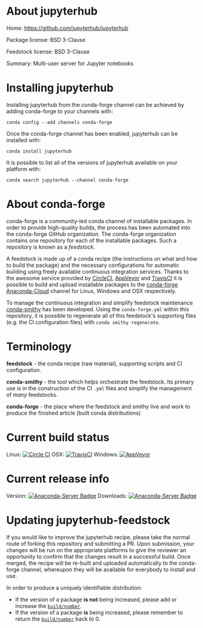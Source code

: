 About jupyterhub
================

Home: https://github.com/jupyterhub/jupyterhub

Package license: BSD 3-Clause

Feedstock license: BSD 3-Clause

Summary: Multi-user server for Jupyter notebooks



Installing jupyterhub
=====================

Installing jupyterhub from the conda-forge channel can be achieved by adding conda-forge to your channels with:

```
conda config --add channels conda-forge
```

Once the conda-forge channel has been enabled, jupyterhub can be installed with:

```
conda install jupyterhub
```

It is possible to list all of the versions of jupyterhub available on your platform with:

```
conda search jupyterhub --channel conda-forge
```


About conda-forge
=================

conda-forge is a community-led conda channel of installable packages.
In order to provide high-quality builds, the process has been automated into the
conda-forge GitHub organization. The conda-forge organization contains one repository 
for each of the installable packages. Such a repository is known as a *feedstock*.

A feedstock is made up of a conda recipe (the instructions on what and how to build
the package) and the necessary configurations for automatic building using freely
available continuous integration services. Thanks to the awesome service provided by
[CircleCI](https://circleci.com/), [AppVeyor](http://www.appveyor.com/)
and [TravisCI](https://travis-ci.org/) it is possible to build and upload installable
packages to the [conda-forge](https://anaconda.org/conda-forge)
[Anaconda-Cloud](http://docs.anaconda.org/) channel for Linux, Windows and OSX respectively.

To manage the continuous integration and simplify feedstock maintenance
[conda-smithy](http://github.com/conda-forge/conda-smithy) has been developed.
Using the ``conda-forge.yml`` within this repository, it is possible to regenerate all of
this feedstock's supporting files (e.g. the CI configuration files) with ``conda smithy regenerate``.


Terminology
===========

**feedstock** - the conda recipe (raw material), supporting scripts and CI configuration.

**conda-smithy** - the tool which helps orchestrate the feedstock.
                   Its primary use is in the construction of the CI ``.yml`` files
                   and simplify the management of *many* feedstocks.

**conda-forge** - the place where the feedstock and smithy live and work to
                  produce the finished article (built conda distributions)

Current build status
====================
Linux: [![Circle CI](https://circleci.com/gh/conda-forge/jupyterhub-feedstock.svg?style=svg)](https://circleci.com/gh/conda-forge/jupyterhub-feedstock)
OSX: [![TravisCI](https://travis-ci.org/conda-forge/jupyterhub-feedstock.svg?branch=master)](https://travis-ci.org/conda-forge/jupyterhub-feedstock) 
Windows: [![AppVeyor](https://ci.appveyor.com/api/projects/status/github/conda-forge/jupyterhub-feedstock?svg=True)](https://ci.appveyor.com/project/conda-forge/jupyterhub-feedstock/branch/master)

Current release info
====================
Version: [![Anaconda-Server Badge](https://anaconda.org/conda-forge/jupyterhub/badges/version.svg)](https://anaconda.org/conda-forge/jupyterhub)
Downloads: [![Anaconda-Server Badge](https://anaconda.org/conda-forge/jupyterhub/badges/downloads.svg)](https://anaconda.org/conda-forge/jupyterhub)


Updating jupyterhub-feedstock
=============================

If you would like to improve the jupyterhub recipe, please take the normal
route of forking this repository and submitting a PR. Upon submission, your changes will
be run on the appropriate platforms to give the reviewer an opportunity to confirm that the
changes result in a successful build. Once merged, the recipe will be re-built and uploaded
automatically to the conda-forge channel, whereupon they will be available for everybody to
install and use.

In order to produce a uniquely identifiable distribution:
 * If the version of a package **is not** being increased, please add or increase
   the [``build/number``](http://conda.pydata.org/docs/building/meta-yaml.html#build-number-and-string). 
 * If the version of a package **is** being increased, please remember to return
   the [``build/number``](http://conda.pydata.org/docs/building/meta-yaml.html#build-number-and-string)
   back to 0.
